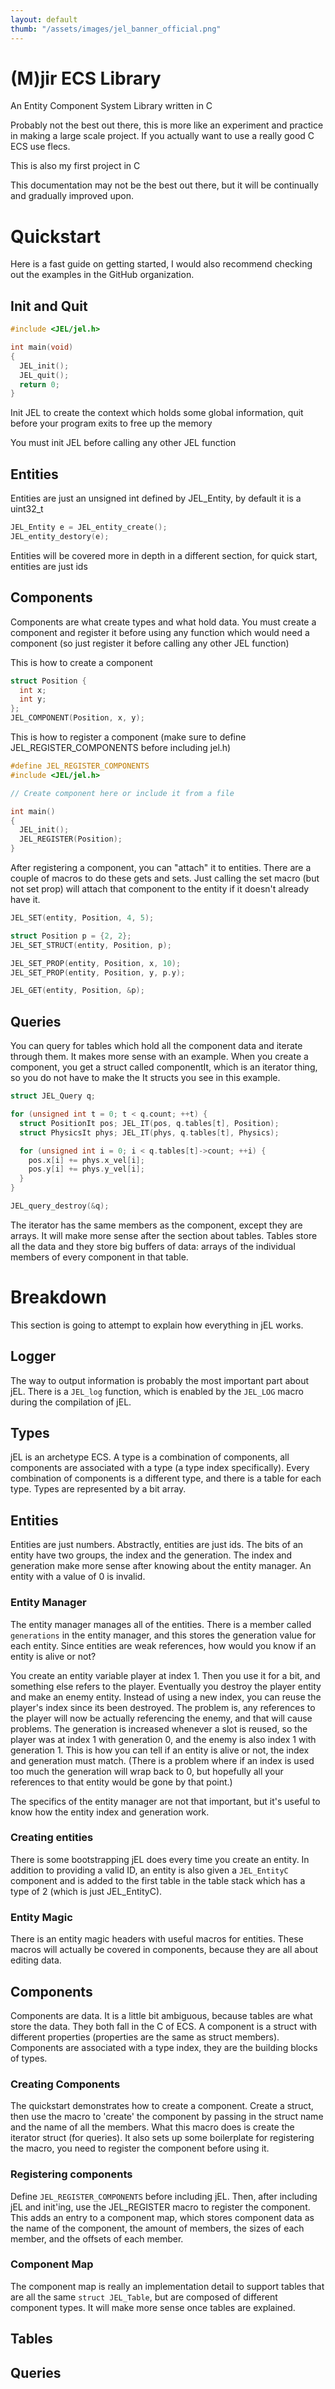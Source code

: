 ```yaml
---
layout: default
thumb: "/assets/images/jel_banner_official.png"
---
```

# (M)jir ECS Library

An Entity Component System Library written in C

Probably not the best out there, this is more like an experiment and practice in making a large scale project. If you actually want to use a really good C ECS use flecs.

This is also my first project in C

This documentation may not be the best out there, but it will be continually and gradually improved upon.

# Quickstart

Here is a fast guide on getting started, I would also recommend checking out the
examples in the GitHub organization.

## Init and Quit

```c
#include <JEL/jel.h>

int main(void)
{
  JEL_init();
  JEL_quit();
  return 0;
}
```
Init JEL to create the context which holds some global information, quit before your
program exits to free up the memory

You must init JEL before calling any other JEL function

## Entities

Entities are just an unsigned int defined by JEL_Entity, by default it is a uint32_t
```c
JEL_Entity e = JEL_entity_create();
JEL_entity_destory(e);
```
Entities will be covered more in depth in a different section, for quick start, entities
are just ids

## Components

Components are what create types and what hold data. You must create a component
and register it before using any function which would need a component (so just
register it before calling any other JEL function)

This is how to create a component
```c
struct Position {
  int x;
  int y;
};
JEL_COMPONENT(Position, x, y);
```
This is how to register a component (make sure to define JEL_REGISTER_COMPONENTS before including jel.h)
```c
#define JEL_REGISTER_COMPONENTS
#include <JEL/jel.h>

// Create component here or include it from a file

int main()
{
  JEL_init();
  JEL_REGISTER(Position);
}
```
After registering a component, you can "attach" it to entities. There are a couple
of macros to do these gets and sets. Just calling the set macro (but not set prop)
will attach that component to the entity if it doesn't already have it.
```c
JEL_SET(entity, Position, 4, 5);

struct Position p = {2, 2};
JEL_SET_STRUCT(entity, Position, p);

JEL_SET_PROP(entity, Position, x, 10);
JEL_SET_PROP(entity, Position, y, p.y);

JEL_GET(entity, Position, &p);
```
## Queries
You can query for tables which hold all the component data and
iterate through them. It makes more sense with an example. When you create a component,
you get a struct called componentIt, which is an iterator thing, so you do not have to
make the It structs you see in this example.
```c
struct JEL_Query q;

for (unsigned int t = 0; t < q.count; ++t) {
  struct PositionIt pos; JEL_IT(pos, q.tables[t], Position);
  struct PhysicsIt phys; JEL_IT(phys, q.tables[t], Physics);

  for (unsigned int i = 0; i < q.tables[t]->count; ++i) {
    pos.x[i] += phys.x_vel[i];
    pos.y[i] += phys.y_vel[i];
  }
}

JEL_query_destroy(&q);
```
The iterator has the same members as the component, except they are arrays. It will make
more sense after the section about tables. Tables store all the data and they store big
buffers of data: arrays of the individual members of every component in that table.

# Breakdown

This section is going to attempt to explain how everything in jEL works.

## Logger

The way to output information is probably the most important part about jEL. There
is a ```JEL_log``` function, which is enabled by the ```JEL_LOG``` macro during
the compilation of jEL.

## Types

jEL is an archetype ECS. A type is a combination of components, all components
are associated with a type (a type index specifically). Every combination of
components is a different type, and there is a table for each type. Types are
represented by a bit array.

## Entities
Entities are just numbers. Abstractly, entities are just ids. The bits of an entity
have two groups, the index and the generation. The index and generation make more
sense after knowing about the entity manager. An entity with a value of 0 is invalid.

### Entity Manager
The entity manager manages all of the entities. There is a member called ```generations```
in the entity manager, and this stores the generation value for each entity. Since
entities are weak references, how would you know if an entity is alive or not?

You create an entity variable player at index 1. Then you use it for a bit, and
something else refers to the player. Eventually you destroy the player entity and
make an enemy entity. Instead of using a new index, you can reuse the player's index
since its been destroyed. The problem is, any references to the player will now be
actually referencing the enemy, and that will cause problems. The generation is increased
whenever a slot is reused, so the player was at index 1 with generation 0, and the
enemy is also index 1 with generation 1. This is how you can tell if an entity is
alive or not, the index and generation must match. (There is a problem where if an
index is used too much the generation will wrap back to 0, but hopefully all your
references to that entity would be gone by that point.)

The specifics of the entity manager are not that important, but it's useful to know
how the entity index and generation work.

### Creating entities
There is some bootstrapping jEL does every time you create an entity. In addition to
providing a valid ID, an entity is also given a ```JEL_EntityC``` component and is added
to the first table in the table stack which has a type of 2 (which is just JEL_EntityC).

### Entity Magic
There is an entity magic headers with useful macros for entities. These macros will
actually be covered in components, because they are all about editing data.

## Components
Components are data. It is a little bit ambiguous, because tables are what store the
data. They both fall in the C of ECS. A component is a struct with different properties
(properties are the same as struct members). Components are associated with a type index,
they are the building blocks of types.

### Creating Components
The quickstart demonstrates how to create a component. Create a struct, then use the
macro to 'create' the component by passing in the struct name and the name of all the
members. What this macro does is create the iterator struct (for queries). It also
sets up some boilerplate for registering the macro, you need to register the component
before using it.

### Registering components
Define ```JEL_REGISTER_COMPONENTS``` before including jEL. Then, after including jEL
and init'ing, use the JEL_REGISTER macro to register the component. This adds an entry
to a component map, which stores component data as the name of the component, the
amount of members, the sizes of each member, and the offsets of each member.

### Component Map
The component map is really an implementation detail to support tables that are all the
same ```struct JEL_Table```, but are composed of different component types. It will make
more sense once tables are explained.

## Tables

## Queries
